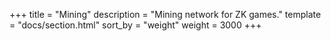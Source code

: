 +++
title = "Mining"
description = "Mining network for ZK games."
template = "docs/section.html"
sort_by = "weight"
weight = 3000
+++
